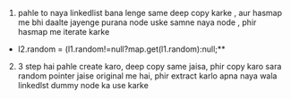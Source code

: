 1. pahle to naya linkedlist bana lenge same deep copy karke , aur hasmap me bhi daalte jayenge purana node uske samne naya node , phir hasmap me iterate karke
​
* l2.random = (l1.random!=null?map.get(l1.random):null;**
​
2. 3 step hai pahle create karo, deep copy same jaisa, phir copy karo sara random pointer jaise original me hai, phir extract karlo apna naya wala linkedlst dummy node ka use karke